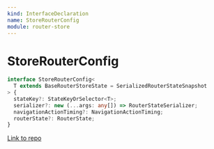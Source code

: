```yaml
---
kind: InterfaceDeclaration
name: StoreRouterConfig
module: router-store
---
```


# StoreRouterConfig

```ts
interface StoreRouterConfig<
  T extends BaseRouterStoreState = SerializedRouterStateSnapshot
> {
  stateKey?: StateKeyOrSelector<T>;
  serializer?: new (...args: any[]) => RouterStateSerializer;
  navigationActionTiming?: NavigationActionTiming;
  routerState?: RouterState;
}
```

[Link to repo](https://github.com/ngrx/platform/blob/master/modules/router-store/src/router_store_module.ts#L52-L71)

